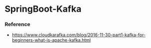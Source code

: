 # SpringBoot-Kafka


### Reference

- https://www.cloudkarafka.com/blog/2016-11-30-part1-kafka-for-beginners-what-is-apache-kafka.html
